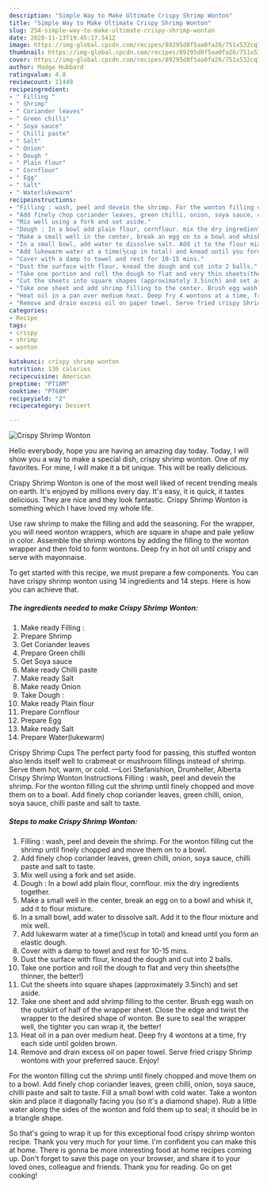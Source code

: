 ```yaml
---
description: "Simple Way to Make Ultimate Crispy Shrimp Wonton"
title: "Simple Way to Make Ultimate Crispy Shrimp Wonton"
slug: 254-simple-way-to-make-ultimate-crispy-shrimp-wonton
date: 2020-11-13T19:45:17.541Z
image: https://img-global.cpcdn.com/recipes/89295d8f5aa0fa26/751x532cq70/crispy-shrimp-wonton-recipe-main-photo.jpg
thumbnail: https://img-global.cpcdn.com/recipes/89295d8f5aa0fa26/751x532cq70/crispy-shrimp-wonton-recipe-main-photo.jpg
cover: https://img-global.cpcdn.com/recipes/89295d8f5aa0fa26/751x532cq70/crispy-shrimp-wonton-recipe-main-photo.jpg
author: Madge Hubbard
ratingvalue: 4.8
reviewcount: 11449
recipeingredient:
- " Filling "
- " Shrimp"
- " Coriander leaves"
- " Green chilli"
- " Soya sauce"
- " Chilli paste"
- " Salt"
- " Onion"
- " Dough "
- " Plain flour"
- " Cornflour"
- " Egg"
- " Salt"
- " Waterlukewarm"
recipeinstructions:
- "Filling : wash, peel and devein the shrimp. For the wonton filling cut the shrimp until finely chopped and move them on to a bowl."
- "Add finely chop coriander leaves, green chilli, onion, soya sauce, chilli paste and salt to taste."
- "Mix well using a fork and set aside."
- "Dough : In a bowl add plain flour, cornflour. mix the dry ingredients together."
- "Make a small well in the center, break an egg on to a bowl and whisk it, add it to flour mixture."
- "In a small bowl, add water to dissolve salt. Add it to the flour mixture and mix well."
- "Add lukewarm water at a time(½cup in total) and knead until you form an elastic dough."
- "Cover with a damp to towel and rest for 10-15 mins."
- "Dust the surface with flour, knead the dough and cut into 2 balls."
- "Take one portion and roll the dough to flat and very thin sheets(the thinner, the better!)"
- "Cut the sheets into square shapes (approximately 3.5inch) and set aside."
- "Take one sheet and add shrimp filling to the center. Brush egg wash on the outskirt of half of the wrapper sheet. Close the edge and twist the wrapper to the desired shape of wonton. Be sure to seal the wrapper well, the tighter you can wrap it, the better!"
- "Heat oil in a pan over medium heat. Deep fry 4 wontons at a time, fry each side until golden brown."
- "Remove and drain excess oil on paper towel. Serve fried crispy Shrimp wontons with your preferred sauce. Enjoy!"
categories:
- Recipe
tags:
- crispy
- shrimp
- wonton

katakunci: crispy shrimp wonton 
nutrition: 136 calories
recipecuisine: American
preptime: "PT18M"
cooktime: "PT60M"
recipeyield: "2"
recipecategory: Dessert

---
```



![Crispy Shrimp Wonton](https://img-global.cpcdn.com/recipes/89295d8f5aa0fa26/751x532cq70/crispy-shrimp-wonton-recipe-main-photo.jpg)

Hello everybody, hope you are having an amazing day today. Today, I will show you a way to make a special dish, crispy shrimp wonton. One of my favorites. For mine, I will make it a bit unique. This will be really delicious.

Crispy Shrimp Wonton is one of the most well liked of recent trending meals on earth. It's enjoyed by millions every day. It's easy, it is quick, it tastes delicious. They are nice and they look fantastic. Crispy Shrimp Wonton is something which I have loved my whole life.

Use raw shrimp to make the filling and add the seasoning. For the wrapper, you will need wonton wrappers, which are square in shape and pale yellow in color. Assemble the shrimp wontons by adding the filling to the wonton wrapper and then fold to form wontons. Deep fry in hot oil until crispy and serve with mayonnaise.


To get started with this recipe, we must prepare a few components. You can have crispy shrimp wonton using 14 ingredients and 14 steps. Here is how you can achieve that.

<!--inarticleads1-->

##### The ingredients needed to make Crispy Shrimp Wonton:

1. Make ready  Filling :
1. Prepare  Shrimp
1. Get  Coriander leaves
1. Prepare  Green chilli
1. Get  Soya sauce
1. Make ready  Chilli paste
1. Make ready  Salt
1. Make ready  Onion
1. Take  Dough :
1. Make ready  Plain flour
1. Prepare  Cornflour
1. Prepare  Egg
1. Make ready  Salt
1. Prepare  Water(lukewarm)


Crispy Shrimp Cups The perfect party food for passing, this stuffed wonton also lends itself well to crabmeat or mushroom fillings instead of shrimp. Serve them hot, warm, or cold. —Lori Stefanishion, Drumheller, Alberta Crispy Shrimp Wonton Instructions Filling : wash, peel and devein the shrimp. For the wonton filling cut the shrimp until finely chopped and move them on to a bowl. Add finely chop coriander leaves, green chilli, onion, soya sauce, chilli paste and salt to taste. 

<!--inarticleads2-->

##### Steps to make Crispy Shrimp Wonton:

1. Filling : wash, peel and devein the shrimp. For the wonton filling cut the shrimp until finely chopped and move them on to a bowl.
1. Add finely chop coriander leaves, green chilli, onion, soya sauce, chilli paste and salt to taste.
1. Mix well using a fork and set aside.
1. Dough : In a bowl add plain flour, cornflour. mix the dry ingredients together.
1. Make a small well in the center, break an egg on to a bowl and whisk it, add it to flour mixture.
1. In a small bowl, add water to dissolve salt. Add it to the flour mixture and mix well.
1. Add lukewarm water at a time(½cup in total) and knead until you form an elastic dough.
1. Cover with a damp to towel and rest for 10-15 mins.
1. Dust the surface with flour, knead the dough and cut into 2 balls.
1. Take one portion and roll the dough to flat and very thin sheets(the thinner, the better!)
1. Cut the sheets into square shapes (approximately 3.5inch) and set aside.
1. Take one sheet and add shrimp filling to the center. Brush egg wash on the outskirt of half of the wrapper sheet. Close the edge and twist the wrapper to the desired shape of wonton. Be sure to seal the wrapper well, the tighter you can wrap it, the better!
1. Heat oil in a pan over medium heat. Deep fry 4 wontons at a time, fry each side until golden brown.
1. Remove and drain excess oil on paper towel. Serve fried crispy Shrimp wontons with your preferred sauce. Enjoy!


For the wonton filling cut the shrimp until finely chopped and move them on to a bowl. Add finely chop coriander leaves, green chilli, onion, soya sauce, chilli paste and salt to taste. Fill a small bowl with cold water. Take a wonton skin and place it diagonally facing you (so it&#39;s a diamond shape). Rub a little water along the sides of the wonton and fold them up to seal; it should be in a triangle shape. 

So that's going to wrap it up for this exceptional food crispy shrimp wonton recipe. Thank you very much for your time. I'm confident you can make this at home. There is gonna be more interesting food at home recipes coming up. Don't forget to save this page on your browser, and share it to your loved ones, colleague and friends. Thank you for reading. Go on get cooking!
